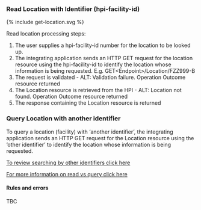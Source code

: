 

### Read Location with Identifier (hpi-facility-id)

<div>
{% include get-location.svg %}
</div>

Read location processing steps:
1. The user supplies a hpi-facility-id number for the location to be looked up.
2. The integrating application sends an HTTP GET request for the location resource using the hpi-facility-id to identify the location whose information is being requested. E.g. GET\<Endpoint>/Location/FZZ999-B
3. The request is validated - ALT: Validation failure. Operation Outcome resource returned
4. The Location resource is retrieved from the HPI - ALT: Location not found. Operation Outcome resource returned
5. The response containing the Location resource is returned


### Query Location with another identifier

To query a location (facility) with ‘another identifier’, the integrating application sends an HTTP GET request for the Location resource using the ‘other identifier’
to identify the location whose information is being requested.

[To review searching by other identifiers click here](/searchLocation.html#other-search-criteria)

[For more information on read vs query click here](/general.html#read-resource-by-id)

#### Rules and errors
TBC
